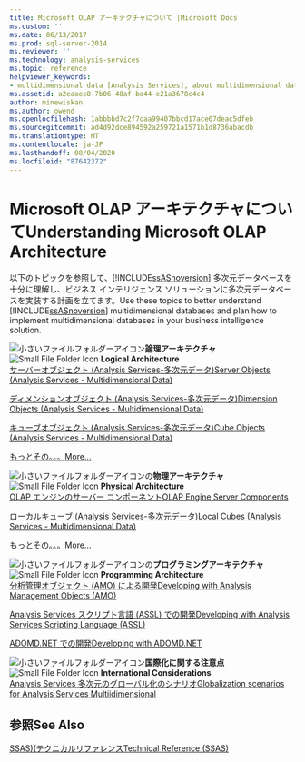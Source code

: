 ```yaml
---
title: Microsoft OLAP アーキテクチャについて |Microsoft Docs
ms.custom: ''
ms.date: 06/13/2017
ms.prod: sql-server-2014
ms.reviewer: ''
ms.technology: analysis-services
ms.topic: reference
helpviewer_keywords:
- multidimensional data [Analysis Services], about multidimensional data
ms.assetid: a2eaaee8-7b06-48af-ba44-e21a3678c4c4
author: minewiskan
ms.author: owend
ms.openlocfilehash: 1abbbbd7c2f7caa99407bbcd17ace07deac5dfeb
ms.sourcegitcommit: ad4d92dce894592a259721a1571b1d8736abacdb
ms.translationtype: MT
ms.contentlocale: ja-JP
ms.lasthandoff: 08/04/2020
ms.locfileid: "87642372"
---
```

# <a name="understanding-microsoft-olap-architecture"></a><span data-ttu-id="0de24-102">Microsoft OLAP アーキテクチャについて</span><span class="sxs-lookup"><span data-stu-id="0de24-102">Understanding Microsoft OLAP Architecture</span></span>
  <span data-ttu-id="0de24-103">以下のトピックを参照して、[!INCLUDE[ssASnoversion](../../../includes/ssasnoversion-md.md)] 多次元データベースを十分に理解し、ビジネス インテリジェンス ソリューションに多次元データベースを実装する計画を立てます。</span><span class="sxs-lookup"><span data-stu-id="0de24-103">Use these topics to better understand [!INCLUDE[ssASnoversion](../../../includes/ssasnoversion-md.md)] multidimensional databases and plan how to implement multidimensional databases in your business intelligence solution.</span></span>  
  
 <span data-ttu-id="0de24-104">![小さいファイルフォルダーアイコン](../../../integration-services/media/filefolder-small.gif "小さいファイル フォルダー アイコン")**論理アーキテクチャ**</span><span class="sxs-lookup"><span data-stu-id="0de24-104">![Small File Folder Icon](../../../integration-services/media/filefolder-small.gif "Small File Folder Icon") **Logical Architecture**</span></span>  
 [<span data-ttu-id="0de24-105">サーバーオブジェクト &#40;Analysis Services-多次元データ&#41;</span><span class="sxs-lookup"><span data-stu-id="0de24-105">Server Objects &#40;Analysis Services - Multidimensional Data&#41;</span></span>](../olap-logical/server-objects-analysis-services-multidimensional-data.md)  
  
 [<span data-ttu-id="0de24-106">ディメンションオブジェクト &#40;Analysis Services-多次元データ&#41;</span><span class="sxs-lookup"><span data-stu-id="0de24-106">Dimension Objects &#40;Analysis Services - Multidimensional Data&#41;</span></span>](../../multidimensional-models-olap-logical-dimension-objects/dimension-objects-analysis-services-multidimensional-data.md)  
  
 [<span data-ttu-id="0de24-107">キューブオブジェクト &#40;Analysis Services-多次元データ&#41;</span><span class="sxs-lookup"><span data-stu-id="0de24-107">Cube Objects &#40;Analysis Services - Multidimensional Data&#41;</span></span>](../../multidimensional-models-olap-logical-cube-objects/cube-objects-analysis-services-multidimensional-data.md)  
  
 [<span data-ttu-id="0de24-108">もっとその。。。</span><span class="sxs-lookup"><span data-stu-id="0de24-108">More...</span></span>](../olap-logical/understanding-microsoft-olap-logical-architecture.md)  
  
 <span data-ttu-id="0de24-109">![小さいファイルフォルダーアイコン](../../../integration-services/media/filefolder-small.gif "小さいファイル フォルダー アイコン")の**物理アーキテクチャ**</span><span class="sxs-lookup"><span data-stu-id="0de24-109">![Small File Folder Icon](../../../integration-services/media/filefolder-small.gif "Small File Folder Icon") **Physical Architecture**</span></span>  
 [<span data-ttu-id="0de24-110">OLAP エンジンのサーバー コンポーネント</span><span class="sxs-lookup"><span data-stu-id="0de24-110">OLAP Engine Server Components</span></span>](olap-engine-server-components.md)  
  
 [<span data-ttu-id="0de24-111">ローカルキューブ &#40;Analysis Services-多次元データ&#41;</span><span class="sxs-lookup"><span data-stu-id="0de24-111">Local Cubes &#40;Analysis Services - Multidimensional Data&#41;</span></span>](local-cubes-analysis-services-multidimensional-data.md)  
  
 [<span data-ttu-id="0de24-112">もっとその。。。</span><span class="sxs-lookup"><span data-stu-id="0de24-112">More...</span></span>](understanding-microsoft-olap-physical-architecture.md)  
  
 <span data-ttu-id="0de24-113">![小さいファイルフォルダーアイコン](../../../integration-services/media/filefolder-small.gif "小さいファイル フォルダー アイコン")の**プログラミングアーキテクチャ**</span><span class="sxs-lookup"><span data-stu-id="0de24-113">![Small File Folder Icon](../../../integration-services/media/filefolder-small.gif "Small File Folder Icon") **Programming Architecture**</span></span>  
 [<span data-ttu-id="0de24-114">分析管理オブジェクト &#40;AMO&#41; による開発</span><span class="sxs-lookup"><span data-stu-id="0de24-114">Developing with Analysis Management Objects &#40;AMO&#41;</span></span>](https://docs.microsoft.com/bi-reference/amo/developing-with-analysis-management-objects-amo)  
  
 [<span data-ttu-id="0de24-115">Analysis Services スクリプト言語 (ASSL) での開発</span><span class="sxs-lookup"><span data-stu-id="0de24-115">Developing with Analysis Services Scripting Language &#40;ASSL&#41;</span></span>](../scripting-language-assl/developing-with-analysis-services-scripting-language-assl.md)  
  
 [<span data-ttu-id="0de24-116">ADOMD.NET での開発</span><span class="sxs-lookup"><span data-stu-id="0de24-116">Developing with ADOMD.NET</span></span>](https://docs.microsoft.com/bi-reference/adomd/developing-with-adomd-net)  
  
 <span data-ttu-id="0de24-117">![小さいファイルフォルダーアイコン](../../../integration-services/media/filefolder-small.gif "小さいファイル フォルダー アイコン")**国際化に関する注意点**</span><span class="sxs-lookup"><span data-stu-id="0de24-117">![Small File Folder Icon](../../../integration-services/media/filefolder-small.gif "Small File Folder Icon") **International Considerations**</span></span>  
 [<span data-ttu-id="0de24-118">Analysis Services 多次元のグローバル化のシナリオ</span><span class="sxs-lookup"><span data-stu-id="0de24-118">Globalization scenarios for Analysis Services Multiidimensional</span></span>](../../globalization-scenarios-for-analysis-services-multiidimensional.md)  
  
## <a name="see-also"></a><span data-ttu-id="0de24-119">参照</span><span class="sxs-lookup"><span data-stu-id="0de24-119">See Also</span></span>  
 [<span data-ttu-id="0de24-120">SSAS&#41;&#40;テクニカルリファレンス</span><span class="sxs-lookup"><span data-stu-id="0de24-120">Technical Reference &#40;SSAS&#41;</span></span>](../../powershell/technical-reference-ssas.md)  
  
  

